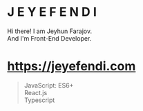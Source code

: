 # J E Y E F E N D I
Hi there! I am Jeyhun Farajov. 
<br>And I'm Front-End Developer.
# https://jeyefendi.com
> JavaScript:
>ES6+<br>
>React.js<br>
>Typescript<br>

# 

